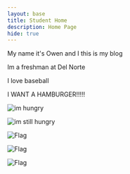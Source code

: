 ```yaml
---
layout: base
title: Student Home 
description: Home Page
hide: true
---
```


My name it's Owen and I this is my blog

Im a freshman at Del Norte

I love baseball

I WANT A HAMBURGER!!!!!

![im hungry](https://i.ebayimg.com/images/g/ZYgAAOSwkSdjxzbC/s-l400.png)

![im still hungry](https://www.thecookierookie.com/wp-content/uploads/2023/04/featured-stovetop-burgers-recipe.jpg)

![Flag](https://www.flagcolorcodes.com/filter?f=norway&e=waves)

![Flag](https://m.media-amazon.com/images/I/61wBttqPtYL.jpg)

![Flag](https://upload.wikimedia.org/wikipedia/commons/thumb/a/a9/Flag_of_the_United_States_%28DoS_ECA_Color_Standard%29.svg/640px-Flag_of_the_United_States_%28DoS_ECA_Color_Standard%29.svg.png)